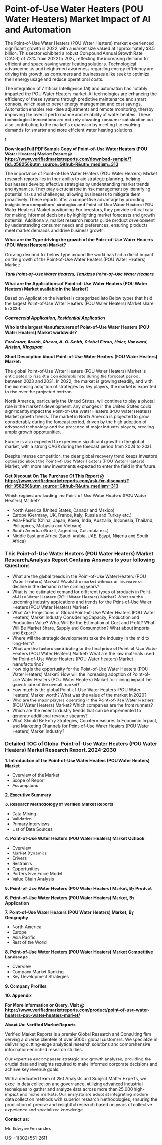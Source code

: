 <meta name="title" content="Global Point-of-Use Water Heaters (POU Water Heaters) Market Impact of AI and Automation"><meta name="description" content="The Point-of-Use Water Heaters (POU Water Heaters) market experienced significant growth in 2022, with a market size valued at approximately $8.5 billion. This sector "><meta name="title" content="Point-of-Use Water Heaters (POU Water Heaters) Market Size, Share, Scope, Trends, Growth, Opportunities, Analysis, Forecast"><h1>Point-of-Use Water Heaters (POU Water Heaters) Market Impact of AI and Automation</h1><p>The Point-of-Use Water Heaters (POU Water Heaters) market experienced significant growth in 2022, with a market size valued at approximately $8.5 billion. This sector exhibited a robust Compound Annual Growth Rate (CAGR) of 7.3% from 2022 to 2027, reflecting the increasing demand for efficient and space-saving water heating solutions. Technological advancements and heightened awareness regarding energy efficiency are driving this growth, as consumers and businesses alike seek to optimize their energy usage and reduce operational costs.</p><p>The integration of Artificial Intelligence (AI) and automation has notably impacted the POU Water Heaters market. AI technologies are enhancing the efficiency of these systems through predictive maintenance and smart controls, which lead to better energy management and cost savings. Automation enables real-time adjustments and remote monitoring, thereby improving the overall performance and reliability of water heaters. These technological innovations are not only elevating consumer satisfaction but also contributing to the market's expansion by meeting the evolving demands for smarter and more efficient water heating solutions.</p>t</p><p id="" class=""><strong>Download Full PDF Sample Copy of Point-of-Use Water Heaters (POU Water Heaters) Market Report @ <a href="https://www.verifiedmarketreports.com/download-sample/?rid=358256&utm_source=Github-R&utm_medium=313" target="_blank">https://www.verifiedmarketreports.com/download-sample/?rid=358256&utm_source=Github-R&utm_medium=313</a></strong></p><p>The importance of&nbsp;Point-of-Use Water Heaters (POU Water Heaters) Market research reports lies in their ability to aid strategic planning, helping businesses develop effective strategies by understanding market trends and dynamics. They play a crucial role in risk management by identifying potential risks and challenges, allowing businesses to mitigate them proactively. These reports offer a competitive advantage by providing insights into competitors' strategies and Point-of-Use Water Heaters (POU Water Heaters) Market positioning. For investors, they provide critical data for making informed decisions by highlighting market forecasts and growth potential. Additionally, market research reports guide product development by understanding consumer needs and preferences, ensuring products meet market demands and drive business growth.</p><p><strong>What are the&nbsp;Type driving the growth of the Point-of-Use Water Heaters (POU Water Heaters) Market?</strong></p><p id="" class="">Growing demand for below Type around the world has had a direct impact on the growth of the Point-of-Use Water Heaters (POU Water Heaters) Market:</p><em><strong>Tank Point-of-Use Water Heaters, Tankless Point-of-Use Water Heaters</strong></em></p><strong>What are the&nbsp;Applications&nbsp;of Point-of-Use Water Heaters (POU Water Heaters) Market available in the Market?</strong></p><p id="" class="">Based on Application the Market is categorized into Below types that held the largest Point-of-Use Water Heaters (POU Water Heaters) Market share In 2024.</p><em><strong>Commercial Application, Residential Application</strong></em></p><strong>Who is the largest Manufacturers of Point-of-Use Water Heaters (POU Water Heaters) Market worldwide?</strong></p><p><em><strong>EcoSmart, Bosch, Rheem, A. O. Smith, Stiebel Eltron, Haier, Vanward, Ariston, Kingspan</strong></em></p><p id="" class=""><strong>Short Description About Point-of-Use Water Heaters (POU Water Heaters) Market:</strong></p><p>The global Point-of-Use Water Heaters (POU Water Heaters) Market is anticipated to rise at a considerable rate during the forecast period, between 2023 and 2031. In 2022, the market is growing steadily, and with the increasing adoption of strategies by key players, the market is expected to rise over the projected horizon.</p><p>North America, particularly the United States, will continue to play a pivotal role in the market's development. Any changes in the United States could significantly impact the Point-of-Use Water Heaters (POU Water Heaters) Market growth trends. The market in North America is projected to grow considerably during the forecast period, driven by the high adoption of advanced technology and the presence of major industry players, creating ample growth opportunities.</p><p>Europe is also expected to experience significant growth in the global market, with a strong CAGR during the forecast period from 2024 to 2031.</p><p>Despite intense competition, the clear global recovery trend keeps investors optimistic about the Point-of-Use Water Heaters (POU Water Heaters) Market, with more new investments expected to enter the field in the future.</p><p id="" class=""><strong>Get Discount On The Purchase Of This Report @ <a href="https://www.verifiedmarketreports.com/ask-for-discount/?rid=358256&utm_source=Github-R&utm_medium=313" target="_blank">https://www.verifiedmarketreports.com/ask-for-discount/?rid=358256&utm_source=Github-R&utm_medium=313</a></strong></p>Which regions are leading the Point-of-Use Water Heaters (POU Water Heaters) Market?</p><ul><li>North America (United States, Canada and Mexico)</li><li>Europe (Germany, UK, France, Italy, Russia and Turkey etc.)</li><li>Asia-Pacific (China, Japan, Korea, India, Australia, Indonesia, Thailand, Philippines, Malaysia and Vietnam)</li><li>South America (Brazil, Argentina, Columbia etc.)</li><li>Middle East and Africa (Saudi Arabia, UAE, Egypt, Nigeria and South Africa)</li></ul><h3 id="" class="">This Point-of-Use Water Heaters (POU Water Heaters) Market Research/Analysis Report Contains Answers to your following Questions</h3><ul><li>What are the global trends in the Point-of-Use Water Heaters (POU Water Heaters) Market? Would the market witness an increase or decline in the demand in the coming years?</li><li>What is the estimated demand for different types of products in Point-of-Use Water Heaters (POU Water Heaters) Market? What are the upcoming industry applications and trends for the Point-of-Use Water Heaters (POU Water Heaters) Market?</li><li>What Are Projections of Global Point-of-Use Water Heaters (POU Water Heaters) Market Industry Considering Capacity, Production and Production Value? What Will Be the Estimation of Cost and Profit? What Will Be Market Share, Supply and Consumption? What about imports and Export?</li><li>Where will the strategic developments take the industry in the mid to long-term?</li><li>What are the factors contributing to the final price of Point-of-Use Water Heaters (POU Water Heaters) Market? What are the raw materials used for Point-of-Use Water Heaters (POU Water Heaters) Market manufacturing?</li><li>How big is the opportunity for the Point-of-Use Water Heaters (POU Water Heaters) Market? How will the increasing adoption of Point-of-Use Water Heaters (POU Water Heaters) Market for mining impact the growth rate of the overall market?</li><li>How much is the global Point-of-Use Water Heaters (POU Water Heaters) Market worth? What was the value of the market In 2020?</li><li>Who are the major players operating in the Point-of-Use Water Heaters (POU Water Heaters) Market? Which companies are the front runners?</li><li>Which are the recent industry trends that can be implemented to generate additional revenue streams?</li><li>What Should Be Entry Strategies, Countermeasures to Economic Impact, and Marketing Channels for Point-of-Use Water Heaters (POU Water Heaters) Market Industry?</li></ul><h3 id="" class="">Detailed TOC of Global Point-of-Use Water Heaters (POU Water Heaters) Market Research Report, 2024-2030</h3><p id="" class=""><strong>1. Introduction of the Point-of-Use Water Heaters (POU Water Heaters) Market</strong></p><ul><li>Overview of the Market</li><li>Scope of Report</li><li>Assumptions</li></ul><p id="" class=""><strong>2. Executive Summary</strong></p><p id="" class=""><strong>3. Research Methodology of Verified Market Reports</strong></p><ul><li>Data Mining</li><li>Validation</li><li>Primary Interviews</li><li>List of Data Sources</li></ul><p id="" class=""><strong>4. Point-of-Use Water Heaters (POU Water Heaters) Market Outlook</strong></p><ul><li>Overview</li><li>Market Dynamics</li><li>Drivers</li><li>Restraints</li><li>Opportunities</li><li>Porters Five Force Model</li><li>Value Chain Analysis</li></ul><p id="" class=""><strong>5. Point-of-Use Water Heaters (POU Water Heaters) Market, By Product</strong></p><p id="" class=""><strong>6. Point-of-Use Water Heaters (POU Water Heaters) Market, By Application</strong></p><p id="" class=""><strong>7. Point-of-Use Water Heaters (POU Water Heaters) Market, By Geography</strong></p><ul><li>North America</li><li>Europe</li><li>Asia Pacific</li><li>Rest of the World</li></ul><p id="" class=""><strong>8. Point-of-Use Water Heaters (POU Water Heaters) Market Competitive Landscape</strong></p><ul><li>Overview</li><li>Company Market Ranking</li><li>Key Development Strategies</li></ul><p id="" class=""><strong>9. Company Profiles</strong></p><p id="" class=""><strong>10. Appendix</strong></p><p id="" class=""><strong>For More Information or Query, Visit @ <a href="https://www.verifiedmarketreports.com/product/point-of-use-water-heaters-pou-water-heaters-market/" target="_blank">https://www.verifiedmarketreports.com/product/point-of-use-water-heaters-pou-water-heaters-market/</a></strong></p><p id="" class=""><strong>About Us: Verified Market Reports</strong></p><p id="" class="">Verified Market Reports is a premier Global Research and Consulting firm serving a diverse clientele of over 5000+ global customers. We specialize in delivering cutting-edge analytical research solutions and comprehensive information-enriched research studies.</p><p id="" class="">Our expertise encompasses strategic and growth analyses, providing the crucial data and insights required to make informed corporate decisions and achieve key revenue goals.</p><p id="" class="">With a dedicated team of 250 Analysts and Subject Matter Experts, we excel in data collection and governance, utilizing advanced industrial techniques to gather and analyze data across more than 25,000 high-impact and niche markets. Our analysts are adept at integrating modern data collection methods with superior research methodologies, ensuring the production of precise and insightful research based on years of collective experience and specialized knowledge.</p><p id="" class=""><strong>Contact us:</strong></p><p id="" class="">Mr. Edwyne Fernandes</p><p id="" class="">US: +1(302) 551-2611</p>